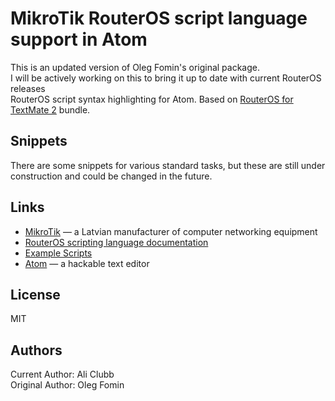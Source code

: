 # MikroTik RouterOS script language support in Atom

 This is an updated version of Oleg Fomin's original package.  
 I will be actively working on this to bring it up to date with current RouterOS releases  
 RouterOS script syntax highlighting for Atom. Based on [RouterOS for TextMate 2](https://bitbucket.org/tiktuk/routeros.tmbundle) bundle.

## Snippets

There are some snippets for various standard tasks, but these are still under construction and could be changed in the future.

## Links
- [MikroTik](http://www.mikrotik.com) — a Latvian manufacturer of computer networking equipment
- [RouterOS scripting language documentation](http://wiki.mikrotik.com/wiki/Manual:Scripting)
- [Example Scripts](http://wiki.mikrotik.com/wiki/Scripts)
- [Atom](http://atom.io/) — a hackable text editor

## License
MIT

## Authors
Current Author: Ali Clubb  
Original Author: Oleg Fomin
